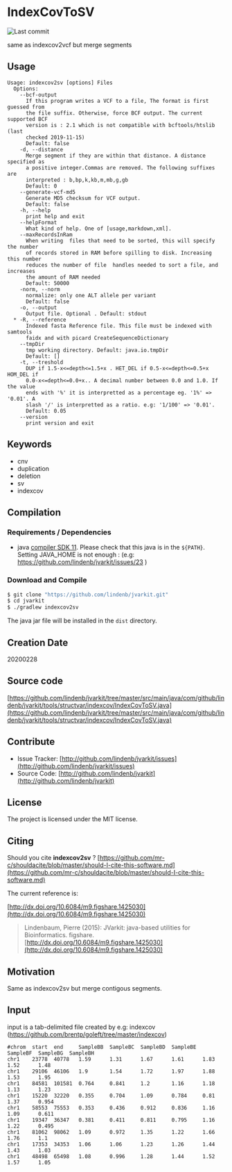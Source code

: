 # IndexCovToSV

![Last commit](https://img.shields.io/github/last-commit/lindenb/jvarkit.png)

same as indexcov2vcf but merge segments


## Usage

```
Usage: indexcov2sv [options] Files
  Options:
    --bcf-output
      If this program writes a VCF to a file, The format is first guessed from 
      the file suffix. Otherwise, force BCF output. The current supported BCF 
      version is : 2.1 which is not compatible with bcftools/htslib (last 
      checked 2019-11-15)
      Default: false
    -d, --distance
      Merge segment if they are within that distance. A distance specified as 
      a positive integer.Commas are removed. The following suffixes are 
      interpreted : b,bp,k,kb,m,mb,g,gb
      Default: 0
    --generate-vcf-md5
      Generate MD5 checksum for VCF output.
      Default: false
    -h, --help
      print help and exit
    --helpFormat
      What kind of help. One of [usage,markdown,xml].
    --maxRecordsInRam
      When writing  files that need to be sorted, this will specify the number 
      of records stored in RAM before spilling to disk. Increasing this number 
      reduces the number of file  handles needed to sort a file, and increases 
      the amount of RAM needed
      Default: 50000
    -norm, --norm
      normalize: only one ALT allele per variant
      Default: false
    -o, --output
      Output file. Optional . Default: stdout
  * -R, --reference
      Indexed fasta Reference file. This file must be indexed with samtools 
      faidx and with picard CreateSequenceDictionary
    --tmpDir
      tmp working directory. Default: java.io.tmpDir
      Default: []
    -t, --treshold
      DUP if 1.5-x<=depth<=1.5+x . HET_DEL if 0.5-x<=depth<=0.5+x HOM_DEL if 
      0.0-x<=depth<=0.0+x.. A decimal number between 0.0 and 1.0. If the value 
      ends with '%' it is interpretted as a percentage eg. '1%' => '0.01'. A 
      slash '/' is interpretted as a ratio. e.g: '1/100' => '0.01'.
      Default: 0.05
    --version
      print version and exit

```


## Keywords

 * cnv
 * duplication
 * deletion
 * sv
 * indexcov


## Compilation

### Requirements / Dependencies

* java [compiler SDK 11](https://jdk.java.net/11/). Please check that this java is in the `${PATH}`. Setting JAVA_HOME is not enough : (e.g: https://github.com/lindenb/jvarkit/issues/23 )


### Download and Compile

```bash
$ git clone "https://github.com/lindenb/jvarkit.git"
$ cd jvarkit
$ ./gradlew indexcov2sv
```

The java jar file will be installed in the `dist` directory.


## Creation Date

20200228

## Source code 

[https://github.com/lindenb/jvarkit/tree/master/src/main/java/com/github/lindenb/jvarkit/tools/structvar/indexcov/IndexCovToSV.java](https://github.com/lindenb/jvarkit/tree/master/src/main/java/com/github/lindenb/jvarkit/tools/structvar/indexcov/IndexCovToSV.java)


## Contribute

- Issue Tracker: [http://github.com/lindenb/jvarkit/issues](http://github.com/lindenb/jvarkit/issues)
- Source Code: [http://github.com/lindenb/jvarkit](http://github.com/lindenb/jvarkit)

## License

The project is licensed under the MIT license.

## Citing

Should you cite **indexcov2sv** ? [https://github.com/mr-c/shouldacite/blob/master/should-I-cite-this-software.md](https://github.com/mr-c/shouldacite/blob/master/should-I-cite-this-software.md)

The current reference is:

[http://dx.doi.org/10.6084/m9.figshare.1425030](http://dx.doi.org/10.6084/m9.figshare.1425030)

> Lindenbaum, Pierre (2015): JVarkit: java-based utilities for Bioinformatics. figshare.
> [http://dx.doi.org/10.6084/m9.figshare.1425030](http://dx.doi.org/10.6084/m9.figshare.1425030)


## Motivation

Same as indexcov2sv but merge contigous segments.

## Input

input is a tab-delimited file created by e.g: indexcov (https://github.com/brentp/goleft/tree/master/indexcov)

```
#chrom  start  end     SampleBB  SampleBC  SampleBD  SampleBE  SampleBF  SampleBG  SampleBH
chr1    23778  40778   1.59      1.31      1.67      1.61      1.83      1.52      1.48
chr1    29106  46106   1.9       1.54      1.72      1.97      1.88      1.53      1.95
chr1    84581  101581  0.764     0.841     1.2       1.16      1.18      1.13      1.23
chr1    15220  32220   0.355     0.704     1.09      0.784     0.81      1.37      0.954
chr1    58553  75553   0.353     0.436     0.912     0.836     1.16      1.09      0.611
chr1    19347  36347   0.381     0.411     0.811     0.795     1.16      1.22      0.495
chr1    81062  98062   1.09      0.972     1.35      1.22      1.66      1.76      1.1
chr1    17353  34353   1.06      1.06      1.23      1.26      1.44      1.43      1.03
chr1    48498  65498   1.08      0.996     1.28      1.44      1.52      1.57      1.05
```


